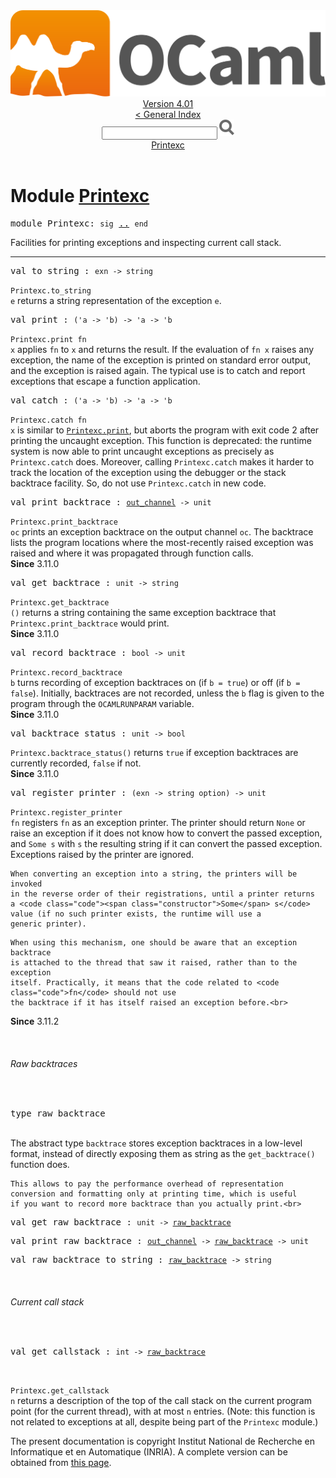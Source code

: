 <!-- ((! set title API !)) ((! set documentation !)) ((! set api !)) ((! set nobreadcrumb !)) -->
<div class="api"><header><nav class="toc brand"><a class="brand" href="https://ocaml.org/"><img src="colour-logo-gray.svg" class="svg" alt="OCaml"></a></nav><nav class="toc"><div class="toc_version"><a href="/docs" id="version-select">Version 4.01</a></div><a href="index.html">&lt; General Index</a><div class="api_search"><input type="text" name="apisearch" id="api_search" oninput="mySearch(false);" onkeypress="this.oninput();" onclick="this.oninput();" onpaste="this.oninput();">
<img src="search_icon.svg" alt="Search" class="svg" onclick="mySearch(false)"></div>
<div id="search_results"></div><div class="toc_title"><a href="#top">Printexc</a></div><ul></ul></nav></header>

<h1>Module <a href="type_Printexc.html">Printexc</a></h1>

<pre><span class="keyword">module</span> Printexc: <code class="code"><span class="keyword">sig</span></code> <a href="Printexc.html">..</a> <code class="code"><span class="keyword">end</span></code></pre><div class="info module top">
Facilities for printing exceptions and inspecting current call stack.<br>
</div>
<hr width="100%">

<pre><span id="VALto_string"><span class="keyword">val</span> to_string</span> : <code class="type">exn -&gt; string</code></pre><div class="info ">
<code class="code"><span class="constructor">Printexc</span>.to_string e</code> returns a string representation of
   the exception <code class="code">e</code>.<br>
</div>

<pre><span id="VALprint"><span class="keyword">val</span> print</span> : <code class="type">('a -&gt; 'b) -&gt; 'a -&gt; 'b</code></pre><div class="info ">
<code class="code"><span class="constructor">Printexc</span>.print fn x</code> applies <code class="code">fn</code> to <code class="code">x</code> and returns the result.
   If the evaluation of <code class="code">fn x</code> raises any exception, the
   name of the exception is printed on standard error output,
   and the exception is raised again.
   The typical use is to catch and report exceptions that
   escape a function application.<br>
</div>

<pre><span id="VALcatch"><span class="keyword">val</span> catch</span> : <code class="type">('a -&gt; 'b) -&gt; 'a -&gt; 'b</code></pre><div class="info ">
<code class="code"><span class="constructor">Printexc</span>.catch fn x</code> is similar to <a href="Printexc.html#VALprint"><code class="code"><span class="constructor">Printexc</span>.print</code></a>, but
   aborts the program with exit code 2 after printing the
   uncaught exception.  This function is deprecated: the runtime
   system is now able to print uncaught exceptions as precisely
   as <code class="code"><span class="constructor">Printexc</span>.catch</code> does.  Moreover, calling <code class="code"><span class="constructor">Printexc</span>.catch</code>
   makes it harder to track the location of the exception
   using the debugger or the stack backtrace facility.
   So, do not use <code class="code"><span class="constructor">Printexc</span>.catch</code> in new code.<br>
</div>

<pre><span id="VALprint_backtrace"><span class="keyword">val</span> print_backtrace</span> : <code class="type"><a href="Pervasives.html#TYPEout_channel">out_channel</a> -&gt; unit</code></pre><div class="info ">
<code class="code"><span class="constructor">Printexc</span>.print_backtrace oc</code> prints an exception backtrace
    on the output channel <code class="code">oc</code>.  The backtrace lists the program
    locations where the most-recently raised exception was raised
    and where it was propagated through function calls.<br>
<b>Since</b> 3.11.0<br>
</div>

<pre><span id="VALget_backtrace"><span class="keyword">val</span> get_backtrace</span> : <code class="type">unit -&gt; string</code></pre><div class="info ">
<code class="code"><span class="constructor">Printexc</span>.get_backtrace ()</code> returns a string containing the
    same exception backtrace that <code class="code"><span class="constructor">Printexc</span>.print_backtrace</code> would
    print.<br>
<b>Since</b> 3.11.0<br>
</div>

<pre><span id="VALrecord_backtrace"><span class="keyword">val</span> record_backtrace</span> : <code class="type">bool -&gt; unit</code></pre><div class="info ">
<code class="code"><span class="constructor">Printexc</span>.record_backtrace b</code> turns recording of exception backtraces
    on (if <code class="code">b = <span class="keyword">true</span></code>) or off (if <code class="code">b = <span class="keyword">false</span></code>).  Initially, backtraces
    are not recorded, unless the <code class="code">b</code> flag is given to the program
    through the <code class="code"><span class="constructor">OCAMLRUNPARAM</span></code> variable.<br>
<b>Since</b> 3.11.0<br>
</div>

<pre><span id="VALbacktrace_status"><span class="keyword">val</span> backtrace_status</span> : <code class="type">unit -&gt; bool</code></pre><div class="info ">
<code class="code"><span class="constructor">Printexc</span>.backtrace_status()</code> returns <code class="code"><span class="keyword">true</span></code> if exception
    backtraces are currently recorded, <code class="code"><span class="keyword">false</span></code> if not.<br>
<b>Since</b> 3.11.0<br>
</div>

<pre><span id="VALregister_printer"><span class="keyword">val</span> register_printer</span> : <code class="type">(exn -&gt; string option) -&gt; unit</code></pre><div class="info ">
<code class="code"><span class="constructor">Printexc</span>.register_printer fn</code> registers <code class="code">fn</code> as an exception
    printer.  The printer should return <code class="code"><span class="constructor">None</span></code> or raise an exception
    if it does not know how to convert the passed exception, and <code class="code"><span class="constructor">Some</span>
    s</code> with <code class="code">s</code> the resulting string if it can convert the passed
    exception. Exceptions raised by the printer are ignored.
<p>

    When converting an exception into a string, the printers will be invoked
    in the reverse order of their registrations, until a printer returns
    a <code class="code"><span class="constructor">Some</span> s</code> value (if no such printer exists, the runtime will use a
    generic printer).
</p><p>

    When using this mechanism, one should be aware that an exception backtrace
    is attached to the thread that saw it raised, rather than to the exception
    itself. Practically, it means that the code related to <code class="code">fn</code> should not use
    the backtrace if it has itself raised an exception before.<br>
<b>Since</b> 3.11.2<br>
</p></div>
<br>
<h6 id="6_Rawbacktraces">Raw backtraces</h6><br>

<pre><span id="TYPEraw_backtrace"><span class="keyword">type</span> <code class="type"></code>raw_backtrace</span> </pre>

<br>
The abstract type <code class="code">backtrace</code> stores exception backtraces in
    a low-level format, instead of directly exposing them as string as
    the <code class="code">get_backtrace()</code> function does.
<p>

    This allows to pay the performance overhead of representation
    conversion and formatting only at printing time, which is useful
    if you want to record more backtrace than you actually print.<br>

</p><pre><span id="VALget_raw_backtrace"><span class="keyword">val</span> get_raw_backtrace</span> : <code class="type">unit -&gt; <a href="Printexc.html#TYPEraw_backtrace">raw_backtrace</a></code></pre>
<pre><span id="VALprint_raw_backtrace"><span class="keyword">val</span> print_raw_backtrace</span> : <code class="type"><a href="Pervasives.html#TYPEout_channel">out_channel</a> -&gt; <a href="Printexc.html#TYPEraw_backtrace">raw_backtrace</a> -&gt; unit</code></pre>
<pre><span id="VALraw_backtrace_to_string"><span class="keyword">val</span> raw_backtrace_to_string</span> : <code class="type"><a href="Printexc.html#TYPEraw_backtrace">raw_backtrace</a> -&gt; string</code></pre><br>
<h6 id="6_Currentcallstack">Current call stack</h6><br>

<pre><span id="VALget_callstack"><span class="keyword">val</span> get_callstack</span> : <code class="type">int -&gt; <a href="Printexc.html#TYPEraw_backtrace">raw_backtrace</a></code></pre><br>
<code class="code"><span class="constructor">Printexc</span>.get_callstack n</code> returns a description of the top of the
    call stack on the current program point (for the current thread),
    with at most <code class="code">n</code> entries.  (Note: this function is not related to
    exceptions at all, despite being part of the <code class="code"><span class="constructor">Printexc</span></code> module.)<br>
<div class="copyright">The present documentation is copyright Institut National de Recherche en Informatique et en Automatique (INRIA). A complete version can be obtained from <a href="http://caml.inria.fr/pub/docs/manual-ocaml/">this page</a>.</div></div>